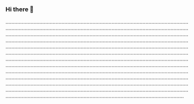 ### Hi there 👋

.........................................................................................................................................................................................................................................................................................................................................................................................................................................................................................................................................................................................................................................................................................................................................................................................................................................................................................................................................................................................................................................................................................................................................................................................................................................................................................................................................................................................................................................................................................................................................................................................................................................................................